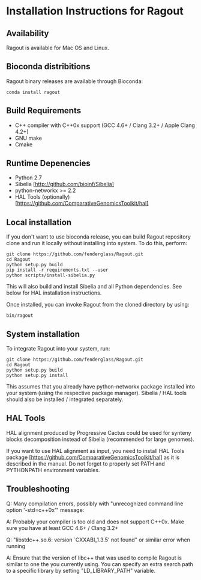 Installation Instructions for Ragout
====================================

Availability
------------
Ragout is available for Mac OS and Linux.


Bioconda distribitions
----------------------

Ragout binary releases are available through Bioconda:

    conda install ragout


Build Requirements
------------------
* C++ compiler with C++0x support (GCC 4.6+ / Clang 3.2+ / Apple Clang 4.2+)
* GNU make 
* Cmake


Runtime Depenencies
-------------------

* Python 2.7
* Sibelia [http://github.com/bioinf/Sibelia]
* python-networkx >= 2.2
* HAL Tools (optionally) [https://github.com/ComparativeGenomicsToolkit/hal]


Local installation
------------------

If you don't want to use bioconda release, you can build
Ragout repository clone and run it locally without installing
into system. To do this, perform:

    git clone https://github.com/fenderglass/Ragout.git
	cd Ragout
	python setup.py build
	pip install -r requirements.txt --user
    python scripts/install-sibelia.py

This will also build and install Sibelia and all Python dependencies.
See below for HAL installation instructions.

Once installed, you can invoke Ragout from the cloned directory by using:

    bin/ragout

System installation
-------------------

To integrate Ragout into your system, run:

    git clone https://github.com/fenderglass/Ragout.git
	cd Ragout
	python setup.py build
    python setup.py install

This assumes that you already have python-networkx package
installed into your system (using the respective package manager).
Sibelia / HAL tools should also be installed / integrated separately.


HAL Tools
---------

HAL alignment produced by Progressive Cactus could be used for synteny 
blocks decomposition instead of Sibelia (recommended for large genomes). 

If you want to use HAL alignment as input,
you need to install HAL Tools package [https://github.com/ComparativeGenomicsToolkit/hal]
as it is described in the manual. Do not forget to properly set PATH and PYTHONPATH
environment variables.


Troubleshooting
---------------

Q: Many compilation errors, possibly with 
"unrecognized command line option '-std=c++0x'" message:

A: Probably your compiler is too old and does not support C++0x. Make
sure you have at least GCC 4.6+ / Clang 3.2+


Q: "libstdc++.so.6: version `CXXABI_1.3.5' not found" or similar error when running

A: Ensure that the version of libc++ that was used to compile Ragout is similar
to one the you currently using. You can specify an extra search path
to a specific library by setting "LD_LIBRARY_PATH" variable.
